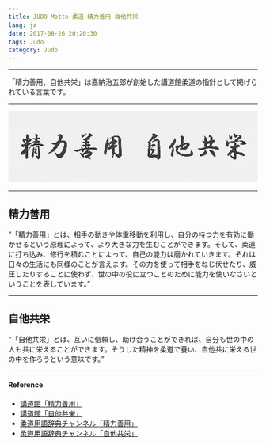 ```yaml
---
title: JUDO-Motto 柔道-精力善用 自他共栄
lang: ja
date: 2017-08-26 20:20:30
tags: Judo
category: Judo
---
```


----------------------------------------

「精力善用、自他共栄」は嘉納治五郎が創始した講道館柔道の指針として掲げられている言葉です。

----------------------------------------

![Motto](/image/Judo/motto.png)

----------------------------------------
## 精力善用
”「精力善用」とは、相手の動きや体重移動を利用し、自分の持つ力を有効に働かせるという原理によって、より大きな力を生むことができます。そして、柔道に打ち込み、修行を積むことによって、自己の能力は磨かれていきます。それは日々の生活にも同様のことが言えます。その力を使って相手をねじ伏せたり、威圧したりすることに使わず、世の中の役に立つことのために能力を使いなさいということを表しています。”

----------------------------------------
## 自他共栄
”「自他共栄」とは、互いに信頼し、助け合うことができれば、自分も世の中の人も共に栄えることができます。そうした精神を柔道で養い、自他共に栄える世の中を作ろうという意味です。”

----------------------------------------

#### Reference

- [講道館「精力善用」](http://kodokanjudoinstitute.org/doctrine/word/seiryoku-zenyo/?fbclid=IwAR0S13GaIVWEAg9kmS_UNV_z6dY0JZ1Gc2PU0QcMSPvuhRk1xZbNNFf0ZBU "Title") 
- [講道館「自他共栄」](http://kodokanjudoinstitute.org/doctrine/word/jita-kyoei/?fbclid=IwAR3_jjlNpkBokwhmV3FQNeAD4WS8L368i76EYni1iyT0D9DRdXgVYCBWat8 "Title") 
- [柔道用語辞典チャンネル「精力善用」](https://www.judo-ch.jp/dictionary/terms/seiryokuzenyou/ "Title") 
- [柔道用語辞典チャンネル「自他共栄」](https://www.judo-ch.jp/dictionary/terms/jitakyouei/ "Title") 